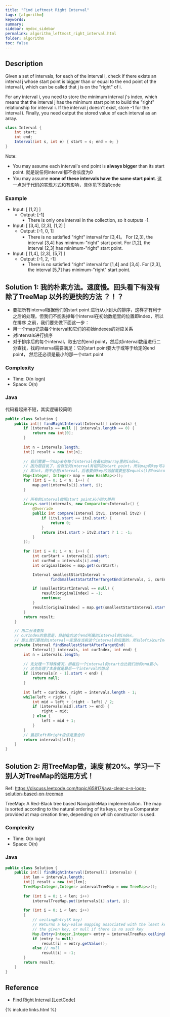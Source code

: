 ```yaml
---
title: "Find Leftmost Right Interval"
tags: [algorithm]
keywords:
summary:
sidebar: mydoc_sidebar
permalink: algorithm_leftmost_right_interval.html
folder: algorithm
toc: false
---
```


## Description
Given a set of intervals, for each of the interval i, 
check if there exists an interval j whose start point is bigger than or equal to the end point of the interval i, 
which can be called that j is on the "right" of i.

For any interval i, you need to store the minimum interval j's index, 
which means that the interval j has the minimum start point to build the "right" relationship for interval i. 
If the interval j doesn't exist, store -1 for the interval i. Finally, 
you need output the stored value of each interval as an array.
```java
class Interval {
    int start;
    int end;
    Interval(int s, int e) { start = s; end = e; }
}
```

Note:
* You may assume each interval's end point is **always bigger** than its start point. 就是说任何interval都不会长度为0
* You may assume **none of these intervals have the same start point**. 这一点对于代码的实现方式和有影响，具体见下面的code

### Example
* Input: [ [1,2] ]
  * Output: [-1]
    * There is only one interval in the collection, so it outputs -1.
* Input: [ [3,4], [2,3], [1,2] ]
  * Output: [-1, 0, 1]
    * There is no satisfied "right" interval for [3,4]。 For [2,3], the interval [3,4] has minimum-"right" start point. For [1,2], the interval [2,3] has minimum-"right" start point.
* Input: [ [1,4], [2,3], [5,7] ]
  * Output: [-1, 2, -1]
    * There is no satisfied "right" interval for [1,4] and [3,4]. For [2,3], the interval [5,7] has minimum-"right" start point.

## Solution 1: 我的朴素方法。速度慢。回头看下有没有 除了TreeMap 以外的更快的方法 ？！？
* 要把所有interval根据他们的start point 进行从小到大的排序，这样才有利于之后的处理。但我们不能丢掉每个interval在初始数组里的位置即index，所以在排序
之前，我们要先做下面这一步：
* 用一个map记录每个interval和它们的初始indexes的对应关系
* 对intervals进行排序
* 对于排序后的每个interval，取出它的end point，然后对interval数组进行二分查找，找的interval需要满足：它的start point要大于或等于给定的end point，
然后还必须是最小的那一个start point

### Complexity
* Time: O(n logn)
* Space: O(n)

### Java
代码看起来不短，其实逻辑较简明
```java
public class Solution {
    public int[] findRightInterval(Interval[] intervals) {
        if (intervals == null || intervals.length == 0) {
            return new int[0];
        }
        
        int n = intervals.length;
        int[] result = new int[n];
        
        // 我们需要一个map来存每个interval在最初的array里的index。
        // 因为题目说了，没有任何interval有相同的start point，所以map的key可以是start point，
        // 即int，而不必是interval，后者要做key的话就需要些写equals()和hashcode()这两个函数
        Map<Integer, Integer> map = new HashMap<>();
        for (int i = 0; i < n; i++) {
            map.put(intervals[i].start, i);
        }
        
        // 所有的interval按照start point从小到大排列
        Arrays.sort(intervals, new Comparator<Interval>() {
            @Override
            public int compare(Interval itv1, Interval itv2) {
                if (itv1.start == itv2.start) {
                    return 0;
                }
                return itv1.start > itv2.start ? 1 : -1;
            }
        });
        
        for (int i = 0; i < n; i++) {
            int curStart = intervals[i].start;
            int curEnd = intervals[i].end;
            int originalIndex = map.get(curStart);

            Interval smallestStartInterval = 
                    findSmallestStartAfterTargetEnd(intervals, i, curEnd);

            if (smallestStartInterval == null) {
                result[originalIndex] = -1;
                continue;
            }
            result[originalIndex] = map.get(smallestStartInterval.start);
        }
        return result;
    }

    // 用二分法查找
    // curIndex的意思是，目前给的这个end所属的interval的index，
    // 那么我们要找的interval一定是在当前这个interval的后面的，所以left从curIndex开始向右走
    private Interval findSmallestStartAfterTargetEnd(
            Interval[] intervals, int curIndex, int end) {
        int n = intervals.length;
        
        // 先处理一下特殊情况，即最后一个interval的start也比我们给的end要小，
        // 这也处理了本身就是最后一个interval的情况
        if (intervals[n - 1].start < end) {
            return null;
        }
        
        int left = curIndex, right = intervals.length - 1;
        while(left < right) {
            int mid = left + (right - left) / 2;
            if (intervals[mid].start >= end) {
                right = mid;
            } else {
                left = mid + 1;
            }
        }
        // 最后left和right应该是重合的
        return intervals[left];
    }
}
```

## Solution 2: 用TreeMap做，速度 前20%。学习一下别人对TreeMap的运用方式！
Ref: https://discuss.leetcode.com/topic/65817/java-clear-o-n-logn-solution-based-on-treemap

TreeMap: A Red-Black tree based NavigableMap implementation. 
The map is sorted according to the natural ordering of its keys, or by a Comparator provided at map creation time, 
depending on which constructor is used.

### Complexity
* Time: O(n logn)
* Space: O(n)

### Java
```java
public class Solution {
    public int[] findRightInterval(Interval[] intervals) {
        int len = intervals.length;
        int[] result = new int[len];
        TreeMap<Integer,Integer> intervalTreeMap = new TreeMap<>();
        
        for (int i = 0; i < len; i++)
            intervalTreeMap.put(intervals[i].start, i);
            
        for (int i = 0; i < len; i++)
        {
            // ceilingEntry(K key)
            // Returns a key-value mapping associated with the least key greater than or equal to 
            // the given key, or null if there is no such key
            Map.Entry<Integer,Integer> entry = intervalTreeMap.ceilingEntry(intervals[i].end);
            if (entry != null)
                result[i] = entry.getValue();
            else // null
                result[i] = -1;
        }
        return result;
    }
}
```

## Reference
* [Find Right Interval [LeetCode]](https://leetcode.com/problems/find-right-interval/description/)

{% include links.html %}
